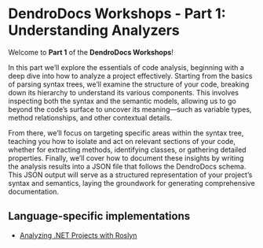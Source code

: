 # DendroDocs Workshops - Part 1: Understanding Analyzers

Welcome to **Part 1** of the **DendroDocs Workshops**!

In this part we’ll explore the essentials of code analysis, beginning with a deep dive into how to analyze a project effectively.
Starting from the basics of parsing syntax trees, we’ll examine the structure of your code, breaking down its hierarchy to understand its various components.
This involves inspecting both the syntax and the semantic models, allowing us to go beyond the code’s surface to uncover its meaning—such as variable types,
method relationships, and other contextual details.

From there, we’ll focus on targeting specific areas within the syntax tree, teaching you how to isolate and act on relevant sections of your code,
whether for extracting methods, identifying classes, or gathering detailed properties.
Finally, we’ll cover how to document these insights by writing the analysis results into a JSON file that follows the DendroDocs schema.
This JSON output will serve as a structured representation of your project’s syntax and semantics, laying the groundwork for generating comprehensive documentation.

## Language-specific implementations

* [Analyzing .NET Projects with Roslyn](dotnet/README.md)

